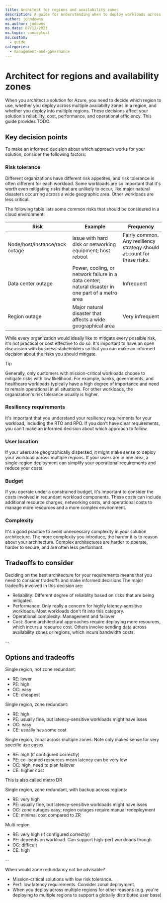 ```yaml
---
title: Architect for regions and availability zones
description: A guide for understanding when to deploy workloads across availability zones or regions.
author: johndowns
ms.author: jodowns
ms.date: 07/12/2023
ms.topic: conceptual
ms.custom:
  - guide
categories:
  - management-and-governance
---
```


# Architect for regions and availability zones

When you architect a solution for Azure, you need to decide which region to use, whether you deploy across multiple availabilty zones in a region, and whether you deploy into multiple regions. These decisions affect your solution's reliability, cost, performance, and operational efficiency. This guide provides TODO.

## Key decision points

To make an informed decision about which approach works for your solution, consider the following factors:

### Risk tolerance

Different organizations have different risk appetites, and risk tolerance is often different for each workload. Some workloads are so important that it's worth even mitigating risks that are unlikely to occur, like major natural disasters occurring across a wide geographic area. Other workloads are less critical.

The following table lists some common risks that should be considered in a cloud environment:

| Risk | Example | Frequency |
|-|-|-|
| Node/host/instance/rack outage | Issue with hard disk or networking equipment; host reboot | Fairly common. Any resiliency strategy should account for these risks. |
| Data center outage | Power, cooling, or network failure in a data center; natural disaster in one part of a metro area | Infrequent |
| Region outage | Major natural disaster that affects a wide geographical area | Very infrequent |

<!-- TODO should we also include service outages? e.g. global service outage for something like Azure Front Door or Entra ID. Need to look to mission-critical guidance for this level of risk mitigation -->

While every organization would ideally like to mitigate every possible risk, it's not practical or cost effective to do so. It's important to have an open discussion with business stakeholders so that you can make an informed decision about the risks you should mitigate.

> [!TIP]
> Generally, only customers with mission-critical workloads choose to mitigate risks with low likelihood. For example, banks, governments, and healthcare workloads typically have a high degree of importance and need to remain operational in all situations. For other workloads, the organization's risk tolerance usually is higher.

### Resiliency requirements

It's important that you understand your resiliency requirements for your workload, including the RTO and RPO. If you don't have clear requirements, you can't make an informed decision about which approach to follow.

### User location

If your users are geographically dispersed, it might make sense to deploy your workload across multiple regions. If your users are in one area, a single-region deployment can simplify your operational requirements and reduce your costs.

### Budget

If you operate under a constrained budget, it's important to consider the costs involved in redundant workload components. These costs can include additional resource charges, networking costs, and operational costs to manage more resources and a more complex environment. 

### Complexity

It's a good practice to avoid unnecessary complexity in your solution architecture. The more complexity you introduce, the harder it is to reason about your architecture. Complex architectures are harder to operate, harder to secure, and are often less performant.

## Tradeoffs to consider

Deciding on the best architecture for your requirements means that you need to consider tradeoffs and make informed decisions
The major tradeoffs involved in this decision are:
- Reliability: Different degree of reliaiblity based on risks that are being mitigated.
- Performance: Only really a concern for highly latency-sensitive workloads. Most workloads don't fit into this category.
- Operational complexity: Management and failover
- Cost: Some architectural approaches require deploying more resources, which incurs a resource cost. Others involve sending data across availability zones or regions, which incurs bandwidth costs.

--

## Options and tradeoffs

Single region, not zone redundant:
- RE: lower
- PE: high
- OC: easy
- CE: cheapest

Single region, zone redundant:
- RE: high
- PE: usually fine, but latency-sensitive workloads might have isses
- OC: easy
- CE: usually has some cost

Single region, zonal across multiple zones:
Note only makes sense for very specific use cases
 - RE: high (if configured correctly)
 - PE: co-located resources mean latency can be very low
 - OC: high, need to plan failover
 - CE: higher cost

This is also called metro DR

Single region, zone redundant, with backup across regions:
 - RE: very high
 - PE: usually fine, but latency-sensitive workloads might have isses
 - OC: zone outages easy; region outages require manual redeployment
 - CE: minimal cost compared to ZR


 Multi region
 - RE: very high (if configured correctly)
 - PE: depends on workload. Can support high-perf workloads though
 - OC: difficult
 - CE: high

--

When would zone redundancy not be advisable?
 - Mission-critical solutions with low risk tolerance.
 - Perf: low latency requirements. Consider zonal deployment.
 - When you deploy across multiple regions for other reasons (e.g. you're deploying to multiple regions to support a globally distributed user base)
